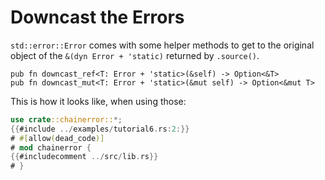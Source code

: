 # Downcast the Errors

`std::error::Error` comes with some helper methods to get to the original object of the 
`&(dyn Error + 'static)` returned by `.source()`.

~~~rust,ignore
pub fn downcast_ref<T: Error + 'static>(&self) -> Option<&T>
pub fn downcast_mut<T: Error + 'static>(&mut self) -> Option<&mut T>
~~~

This is how it looks like, when using those:

~~~rust
use crate::chainerror::*;
{{#include ../examples/tutorial6.rs:2:}}
# #[allow(dead_code)]
# mod chainerror {
{{#includecomment ../src/lib.rs}}
# }
~~~